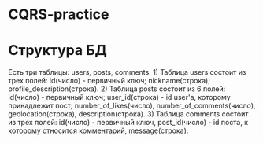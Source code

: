 # CQRS-practice
# Структура БД
Есть три таблицы: users, posts, comments.
$1)$ Таблица users состоит из трех полей: id(число) - первичный ключ; nickname(строка); profile_description(строка).
$2)$ Таблица posts состоит из 6 полей: id(число) - первичный ключ; user_id(строка) - id user'а, которому принадлежит пост; number_of_likes(число), number_of_comments(число), geolocation(строка), description(строка).
$3)$ Таблица comments состоит из трех полей: id(число) - первичный ключ, post_id(число) - id поста, к которому относится комментарий, message(строка).
